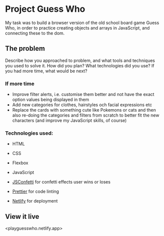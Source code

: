 # Project Guess Who

My task was to build a browser version of the old school board game Guess Who, in order to practice creating objects and arrays in JavaScript, and connecting these to the dom.

## The problem

Describe how you approached to problem, and what tools and techniques you used to solve it. How did you plan? What technologies did you use? If you had more time, what would be next?

### If more time

- Improve filter alerts, i.e. customise them better and not have the exact option values being displayed in them
- Add new categories for clothes, hairstyles och facial expressions etc
- Replace the cards with something cute like Pokemons or cats and then also re-doing the categories and filters from scratch to better fit the new characters (and improve my JavaScript skills, of course)

### Technologies used:

- HTML
- CSS
- Flexbox
- JavaScript

- [JSConfetti](https://github.com/loonywizard/js-confetti) for confetti effects user wins or loses

- [Prettier](https://www.prettier.io/) for code linting
- [Netlify](https://www.netlify.com/) for deployment

## View it live

<playguesswho.netlify.app>
